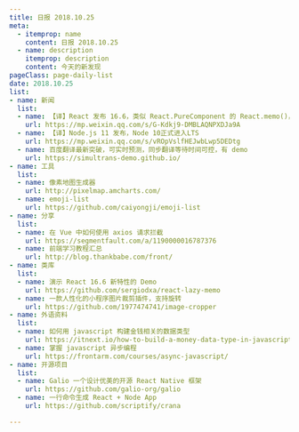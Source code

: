 ```yaml
---
title: 日报 2018.10.25
meta:
  - itemprop: name
    content: 日报 2018.10.25
  - name: description
    itemprop: description
    content: 今天的新发现
pageClass: page-daily-list
date: 2018.10.25
list:
- name: 新闻
  list:
  - name: 【译】React 发布 16.6，类似 React.PureComponent 的 React.memo()，支持 Suspense 按需加载 的 React.lazy()，class component 里支持 .contextType 等
    url: https://mp.weixin.qq.com/s/G-Kdkj9-DMBLAQNPXDJa9A
  - name: 【译】Node.js 11 发布，Node 10正式进入LTS
    url: https://mp.weixin.qq.com/s/vROpVslfHEJwbLwp5DEDtg
  - name: 百度翻译最新突破，可实时预测，同步翻译等待时间可控，有 demo
    url: https://simultrans-demo.github.io/
- name: 工具
  list:
  - name: 像素地图生成器
    url: http://pixelmap.amcharts.com/
  - name: emoji-list
    url: https://github.com/caiyongji/emoji-list
- name: 分享
  list:
  - name: 在 Vue 中如何使用 axios 请求拦截
    url: https://segmentfault.com/a/1190000016787376
  - name: 前端学习教程汇总
    url: http://blog.thankbabe.com/front/
- name: 类库
  list:
  - name: 演示 React 16.6 新特性的 Demo
    url: https://github.com/sergiodxa/react-lazy-memo
  - name: 一款人性化的小程序图片裁剪插件，支持旋转
    url: https://github.com/1977474741/image-cropper
- name: 外语资料
  list:
  - name: 如何用 javascript 构建金钱相关的数据类型
    url: https://itnext.io/how-to-build-a-money-data-type-in-javascript-7b622beabe00
  - name: 掌握 javascript 异步编程
    url: https://frontarm.com/courses/async-javascript/
- name: 开源项目
  list:
  - name: Galio 一个设计优美的开源 React Native 框架
    url: https://github.com/galio-org/galio
  - name: 一行命令生成 React + Node App
    url: https://github.com/scriptify/crana

---
```


<daily-list v-bind="$page.frontmatter"/>
